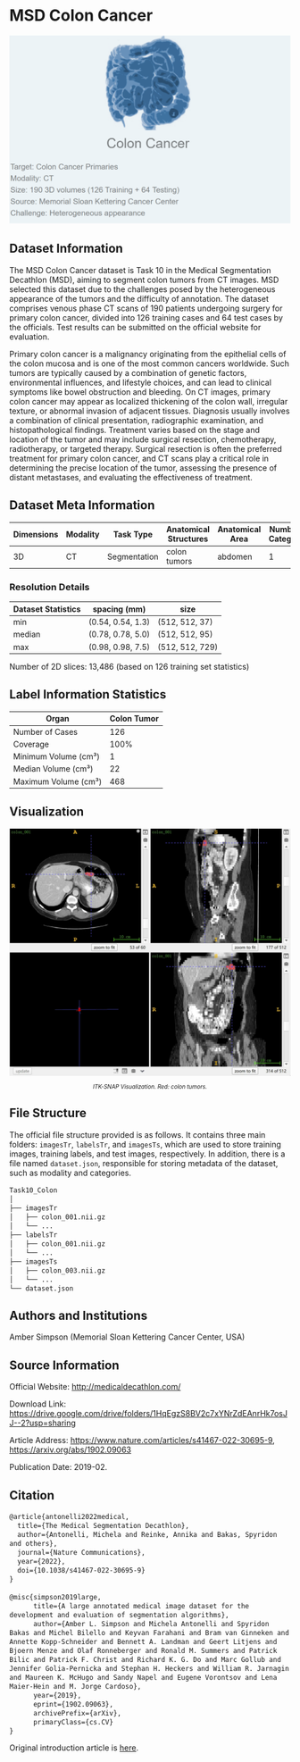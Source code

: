 # MSD Colon Cancer

<div align="center">
    <a href="https://github.com/openmedlab/"><img width="700px" height="auto" src="appendix/MSD_Colon_Cancer_0.png"></a>
</div>
<p style="text-align:center;font-size:10px;"><em></em></p>

## Dataset Information

The MSD Colon Cancer dataset is Task 10 in the Medical Segmentation Decathlon (MSD), aiming to segment colon tumors from CT images. MSD selected this dataset due to the challenges posed by the heterogeneous appearance of the tumors and the difficulty of annotation. The dataset comprises venous phase CT scans of 190 patients undergoing surgery for primary colon cancer, divided into 126 training cases and 64 test cases by the officials. Test results can be submitted on the official website for evaluation.

Primary colon cancer is a malignancy originating from the epithelial cells of the colon mucosa and is one of the most common cancers worldwide. Such tumors are typically caused by a combination of genetic factors, environmental influences, and lifestyle choices, and can lead to clinical symptoms like bowel obstruction and bleeding. On CT images, primary colon cancer may appear as localized thickening of the colon wall, irregular texture, or abnormal invasion of adjacent tissues. Diagnosis usually involves a combination of clinical presentation, radiographic examination, and histopathological findings. Treatment varies based on the stage and location of the tumor and may include surgical resection, chemotherapy, radiotherapy, or targeted therapy. Surgical resection is often the preferred treatment for primary colon cancer, and CT scans play a critical role in determining the precise location of the tumor, assessing the presence of distant metastases, and evaluating the effectiveness of treatment.

## Dataset Meta Information

| Dimensions | Modality | Task Type | Anatomical Structures          | Anatomical Area | Number of Categories | Data Volume | File Format |
|------------|----------|-----------|--------------------------------|----------------|----------------------|-------------|-------------|
| 3D         | CT       | Segmentation | colon tumors | abdomen               | 1                    | 190         | .nii.gz     |


### Resolution Details

| Dataset Statistics | spacing (mm)    | size            |
|--------------------|-----------------|-----------------|
| min                | (0.54, 0.54, 1.3)             | (512, 512, 37)     |
| median             | (0.78, 0.78, 5.0)          | 	(512, 512, 95) |
| max                | (0.98, 0.98, 7.5)            | (512, 512, 729) |

Number of 2D slices: 13,486 (based on 126 training set statistics)

## Label Information Statistics

| Organ | Colon Tumor |
| --- | --- |
| Number of Cases | 126 |
| Coverage | 100% |
| Minimum Volume (cm³) | 1 |
| Median Volume (cm³) | 22 |
| Maximum Volume (cm³) | 468 |

## Visualization

<div align="center">
    <a href="https://github.com/openmedlab/"><img width="700px" height="auto" src="appendix/MSD_Colon_Cancer_1.webp"></a>
</div>
<p style="text-align:center;font-size:10px;"><em> ITK-SNAP Visualization. Red: colon tumors.</em></p>

## File Structure

The official file structure provided is as follows. It contains three main folders: `imagesTr`, `labelsTr`, and `imagesTs`, which are used to store training images, training labels, and test images, respectively. In addition, there is a file named `dataset.json`, responsible for storing metadata of the dataset, such as modality and categories.

``` 
Task10_Colon
│
├── imagesTr
│   ├── colon_001.nii.gz
│   └── ...
├── labelsTr
│   ├── colon_001.nii.gz
│   └── ...
├── imagesTs
│   ├── colon_003.nii.gz
│   └── ...
└── dataset.json
```

## Authors and Institutions

Amber Simpson (Memorial Sloan Kettering Cancer Center, USA)


## Source Information

Official Website: http://medicaldecathlon.com/

Download Link: https://drive.google.com/drive/folders/1HqEgzS8BV2c7xYNrZdEAnrHk7osJJ--2?usp=sharing

Article Address: https://www.nature.com/articles/s41467-022-30695-9, https://arxiv.org/abs/1902.09063

Publication Date: 2019-02.

## Citation

``` 
@article{antonelli2022medical,
  title={The Medical Segmentation Decathlon},
  author={Antonelli, Michela and Reinke, Annika and Bakas, Spyridon and others},
  journal={Nature Communications},
  year={2022}, 
  doi={10.1038/s41467-022-30695-9}
}

@misc{simpson2019large,
      title={A large annotated medical image dataset for the development and evaluation of segmentation algorithms}, 
      author={Amber L. Simpson and Michela Antonelli and Spyridon Bakas and Michel Bilello and Keyvan Farahani and Bram van Ginneken and Annette Kopp-Schneider and Bennett A. Landman and Geert Litjens and Bjoern Menze and Olaf Ronneberger and Ronald M. Summers and Patrick Bilic and Patrick F. Christ and Richard K. G. Do and Marc Gollub and Jennifer Golia-Pernicka and Stephan H. Heckers and William R. Jarnagin and Maureen K. McHugo and Sandy Napel and Eugene Vorontsov and Lena Maier-Hein and M. Jorge Cardoso},
      year={2019},
      eprint={1902.09063},
      archivePrefix={arXiv},
      primaryClass={cs.CV}
}
```

Original introduction article is [here](https://zhuanlan.zhihu.com/p/665665083).
